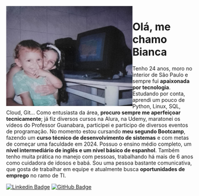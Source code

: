 
<img align="left" src="https://github.com/Herikamachado/classe1127/blob/perfil-bianca-malta/fotoREADME.png" width="340" height="270" />

# Olá, me chamo Bianca 
Tenho 24 anos, moro no interior de São Paulo e sempre fui **apaixonada por tecnologia**. Estudando por conta, aprendi um pouco de Python, Linux, SQL, Cloud, Git... Como entusiasta da área, **procuro sempre me aperfeiçoar tecnicamente**; já fiz diversos cursos na Alura, na Udemy, maratonei os vídeos do Professor Guanabara, participei e participo de diversos eventos de programação. No momento estou cursando **meu segundo Bootcamp**, fazendo um **curso técnico de desenvolvimento de sistemas** e com metas de começar uma faculdade em 2024.
Possuo o ensino médio completo, um **nível intermediário de inglês e um nível básico de espanhol**. Também tenho muita prática no manejo com pessoas, trabalhando há mais de 6 anos como cuidadora de idosos e babá. Sou uma pessoa bastante comunicativa, que gosta de trabalhar em equipe e atualmente busca **oportunidades de emprego** no ramo de TI.

[![Linkedin Badge](https://img.shields.io/badge/LinkedIn-0077B5?style=for-the-badge&logo=linkedin&logoColor=white)](https://www.linkedin.com/in/bianca-malta/) 
[![GitHub Badge](https://img.shields.io/badge/GitHub-100000?style=for-the-badge&logo=github&logoColor=white)](https://github.com/BiancaMalta) 
